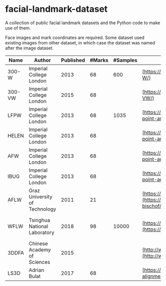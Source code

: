 # facial-landmark-dataset
A collection of public facial landmark datasets and the Python code to make use of them.

Face images and mark coordinates are required. Some dataset used existing images from other dataset, in which case the dataset was named after the image dataset.

| Name   | Author                        | Published | #Marks | #Samples | URL                                                                                                     | Note                             |
| ------ | ----------------------------- | --------- | ------ | -------- | ------------------------------------------------------------------------------------------------------- | -------------------------------- |
| 300-W  | Imperial College London       | 2013      | 68     | 600      | [https://ibug.doc.ic.ac.uk/](https://ibug.doc.ic.ac.uk/resources/300-W/)                                |                                  |
| 300-VW | Imperial College London       | 2015      | 68     |          | [https://ibug.doc.ic.ac.uk/](https://ibug.doc.ic.ac.uk/resources/300-VW/)                               |                                  |
| LFPW   | Imperial College London       | 2013      | 68     | 1035     | [https://ibug.doc.ic.ac.uk/](https://ibug.doc.ic.ac.uk/resources/facial-point-annotations/)             |                                  |
| HELEN  | Imperial College London       | 2013      | 68     |          | [https://ibug.doc.ic.ac.uk/](https://ibug.doc.ic.ac.uk/resources/facial-point-annotations/)             |                                  |
| AFW    | Imperial College London       | 2013      | 68     |          | [https://ibug.doc.ic.ac.uk/](https://ibug.doc.ic.ac.uk/resources/facial-point-annotations/)             |                                  |
| IBUG   | Imperial College London       | 2013      | 68     |          | [https://ibug.doc.ic.ac.uk/](https://ibug.doc.ic.ac.uk/resources/facial-point-annotations/)             |                                  |
| AFLW   | Graz University of Technology | 2011      | 21     |          | [https://www.tugraz.at/](https://www.tugraz.at/institute/icg/research/team-bischof/lrs/downloads/aflw/) |                                  |
| WFLW   | Tsinghua National Laboratory  | 2018      | 98     | 10000    | [https://wywu.github.io/](https://wywu.github.io/projects/LAB/WFLW.html)                                | fully manual annotated landmarks |
| 3DDFA  | Chinese Academy of Sciences   | 2015      |        |          | [http://www.cbsr.ia.ac.cn/](http://www.cbsr.ia.ac.cn/users/xiangyuzhu/projects/3DDFA/main.htm)          |                                  |
| LS3D   | Adrian Bulat                  | 2017      | 68     |          | [https://www.adrianbulat.com/](https://www.adrianbulat.com/face-alignment)                              |                                  |

